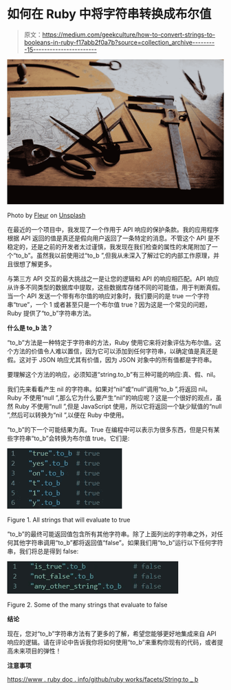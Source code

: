 # 如何在 Ruby 中将字符串转换成布尔值

> 原文：<https://medium.com/geekculture/how-to-convert-strings-to-booleans-in-ruby-f17abb2f0a7b?source=collection_archive---------15----------------------->

![](img/d39e57b12c74395e3cf33519a965e671.png)

Photo by [Fleur](https://unsplash.com/@yer_a_wizard?utm_source=medium&utm_medium=referral) on [Unsplash](https://unsplash.com?utm_source=medium&utm_medium=referral)

在最近的一个项目中，我发现了一个作用于 API 响应的保护条款。我的应用程序根据 API 返回的值是真还是假向用户返回了一条特定的消息。不管这个 API 是不稳定的，还是之前的开发者太过谨慎，我发现在我们检查的属性的末尾附加了一个“to_b”。虽然我以前使用过“to_b ”,但我从未深入了解过它的内部工作原理，并且很想了解更多。

与第三方 API 交互的最大挑战之一是让您的逻辑和 API 的响应相匹配。API 响应从许多不同类型的数据库中提取，这些数据库存储不同的可能值，用于判断真假。当一个 API 发送一个带有布尔值的响应对象时，我们要问的是 true 一个字符串“true”，一个 1 或者甚至只是一个布尔值 true？因为这是一个常见的问题，Ruby 提供了“to_b”字符串方法。

**什么是 to_b 法？**

“to_b”方法是一种特定于字符串的方法，Ruby 使用它来将对象评估为布尔值。这个方法的价值令人难以置信，因为它可以添加到任何字符串，以确定值是真还是假。这对于 JSON 响应尤其有价值，因为 JSON 对象中的所有值都是字符串。

要理解这个方法的响应，必须知道“string.to_b”有三种可能的响应:真、假、nil。

我们先来看看产生 nil 的字符串。如果对“nil”或“null”调用“to_b ”,将返回 nil。Ruby 不使用“null ”,那么它为什么要产生“nil”的响应呢？这是一个很好的观点，虽然 Ruby 不使用“null ”,但是 JavaScript 使用，所以它将返回一个缺少赋值的“null ”,然后可以转换为“nil ”,以便在 Ruby 中使用。

“to_b”的下一个可能结果为真。True 在编程中可以表示为很多东西，但是只有某些字符串“to_b”会转换为布尔值 true。它们是:

![](img/fb4b4ff0a01bd2558a4035cde0349a08.png)

Figure 1\. All strings that will evaluate to true

“to_b”的最终可能返回值包含所有其他字符串。除了上面列出的字符串之外，对任何其他字符串调用“to_b”都将返回值“false”。如果我们用“to_b”运行以下任何字符串，我们将总是得到 false:

![](img/838af9c5c2b1ca31dd12e5ae50f2218d.png)

Figure 2\. Some of the many strings that evaluate to false

**结论**

现在，您对“to_b”字符串方法有了更多的了解，希望您能够更好地集成来自 API 响应的逻辑。请在评论中告诉我你将如何使用“to_b”来重构你现有的代码，或者提高未来项目的弹性！

**注意事项**

[https://www . ruby doc . info/github/ruby works/facets/String:to _ b](https://www.rubydoc.info/github/rubyworks/facets/String:to_b)